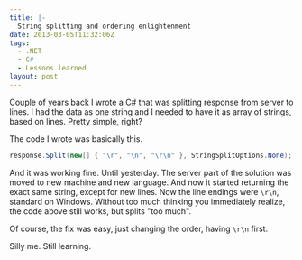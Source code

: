 ```yaml
---
title: |-
  String splitting and ordering enlightenment
date: 2013-03-05T11:32:06Z
tags:
  - .NET
  - C#
  - Lessons learned
layout: post
---
```

Couple of years back I wrote a C# that was splitting response from server to lines. I had the data as one string and I needed to have it as array of strings, based on lines. Pretty simple, right?

<!-- excerpt -->

The code I wrote was basically this.

```csharp
response.Split(new[] { "\r", "\n", "\r\n" }, StringSplitOptions.None);
```

And it was working fine. Until yesterday. The server part of the solution was moved to new machine and new language. And now it started returning the exact same string, except for new lines. Now the line endings were `\r\n`, standard on Windows. Without too much thinking you immediately realize, the code above still works, but splits "too much".

Of course, the fix was easy, just changing the order, having `\r\n` first.

Silly me. Still learning.